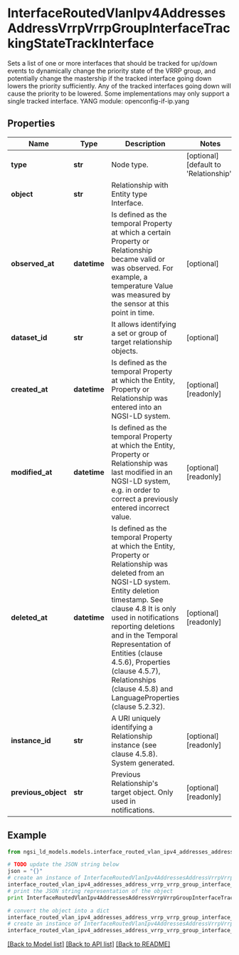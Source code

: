 # InterfaceRoutedVlanIpv4AddressesAddressVrrpVrrpGroupInterfaceTrackingStateTrackInterface

Sets a list of one or more interfaces that should be tracked for up/down events to dynamically change the priority state of the VRRP group, and potentially change the mastership if the tracked interface going down lowers the priority sufficiently. Any of the tracked interfaces going down will cause the priority to be lowered. Some implementations may only support a single tracked interface.  YANG module: openconfig-if-ip.yang 

## Properties

Name | Type | Description | Notes
------------ | ------------- | ------------- | -------------
**type** | **str** | Node type.  | [optional] [default to 'Relationship']
**object** | **str** | Relationship with Entity type Interface. | 
**observed_at** | **datetime** | Is defined as the temporal Property at which a certain Property or Relationship became valid or was observed. For example, a temperature Value was measured by the sensor at this point in time.  | [optional] 
**dataset_id** | **str** | It allows identifying a set or group of target relationship objects.  | [optional] 
**created_at** | **datetime** | Is defined as the temporal Property at which the Entity, Property or Relationship was entered into an NGSI-LD system.  | [optional] [readonly] 
**modified_at** | **datetime** | Is defined as the temporal Property at which the Entity, Property or Relationship was last modified in an NGSI-LD system, e.g. in order to correct a previously entered incorrect value.  | [optional] [readonly] 
**deleted_at** | **datetime** | Is defined as the temporal Property at which the Entity, Property or Relationship was deleted from an NGSI-LD system.  Entity deletion timestamp. See clause 4.8 It is only used in notifications reporting deletions and in the Temporal Representation of Entities (clause 4.5.6), Properties (clause 4.5.7), Relationships (clause 4.5.8) and LanguageProperties (clause 5.2.32).  | [optional] [readonly] 
**instance_id** | **str** | A URI uniquely identifying a Relationship instance (see clause 4.5.8). System generated.  | [optional] [readonly] 
**previous_object** | **str** | Previous Relationship&#39;s target object. Only used in notifications.  | [optional] [readonly] 

## Example

```python
from ngsi_ld_models.models.interface_routed_vlan_ipv4_addresses_address_vrrp_vrrp_group_interface_tracking_state_track_interface import InterfaceRoutedVlanIpv4AddressesAddressVrrpVrrpGroupInterfaceTrackingStateTrackInterface

# TODO update the JSON string below
json = "{}"
# create an instance of InterfaceRoutedVlanIpv4AddressesAddressVrrpVrrpGroupInterfaceTrackingStateTrackInterface from a JSON string
interface_routed_vlan_ipv4_addresses_address_vrrp_vrrp_group_interface_tracking_state_track_interface_instance = InterfaceRoutedVlanIpv4AddressesAddressVrrpVrrpGroupInterfaceTrackingStateTrackInterface.from_json(json)
# print the JSON string representation of the object
print InterfaceRoutedVlanIpv4AddressesAddressVrrpVrrpGroupInterfaceTrackingStateTrackInterface.to_json()

# convert the object into a dict
interface_routed_vlan_ipv4_addresses_address_vrrp_vrrp_group_interface_tracking_state_track_interface_dict = interface_routed_vlan_ipv4_addresses_address_vrrp_vrrp_group_interface_tracking_state_track_interface_instance.to_dict()
# create an instance of InterfaceRoutedVlanIpv4AddressesAddressVrrpVrrpGroupInterfaceTrackingStateTrackInterface from a dict
interface_routed_vlan_ipv4_addresses_address_vrrp_vrrp_group_interface_tracking_state_track_interface_form_dict = interface_routed_vlan_ipv4_addresses_address_vrrp_vrrp_group_interface_tracking_state_track_interface.from_dict(interface_routed_vlan_ipv4_addresses_address_vrrp_vrrp_group_interface_tracking_state_track_interface_dict)
```
[[Back to Model list]](../README.md#documentation-for-models) [[Back to API list]](../README.md#documentation-for-api-endpoints) [[Back to README]](../README.md)



